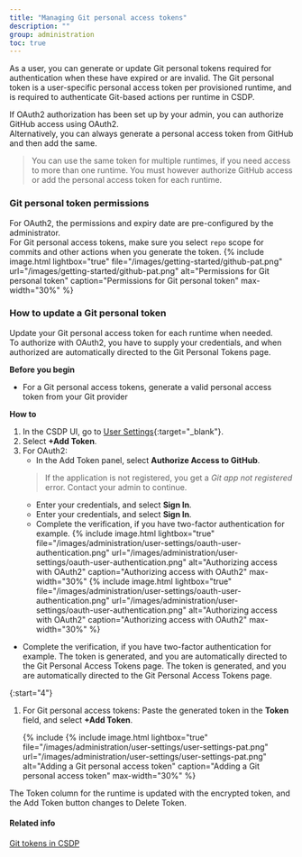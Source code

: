 ```yaml
---
title: "Managing Git personal access tokens"
description: ""
group: administration
toc: true
---
```

As a user, you can generate or update Git personal tokens required for authentication when these have expired or are invalid. The Git personal token is a user-specific personal access token per provisioned runtime, and is required to authenticate Git-based actions per runtime in CSDP.  

If OAuth2 authorization has been set up by your admin, you can authorize GitHub access using OAuth2.  
Alternatively, you can always generate a personal access token from GitHub and then add the same.
 
> You can use the same token for multiple runtimes, if you need access to more than one runtime. 
You must however authorize GitHub access or add the personal access token for each runtime.  


### Git personal token permissions
For OAuth2, the permissions and expiry date are pre-configured by the administrator.  
For Git personal access tokens, make sure you select `repo` scope for commits and other actions when you generate the token.
{% include 
   image.html 
   lightbox="true" 
   file="/images/getting-started/github-pat.png" 
   url="/images/getting-started/github-pat.png" 
   alt="Permissions for Git personal token" 
   caption="Permissions for Git personal token"
   max-width="30%" 
   %}

### How to update a Git personal token
Update your Git personal access token for each runtime when needed.  
To authorize with OAuth2, you have to supply your credentials, and when authorized are automatically directed to the Git Personal Tokens page.  

**Before you begin**  
* For a Git personal access tokens, generate a valid personal access token from your Git provider  

**How to**  
1. In the CSDP UI, go to [User Settings](https://g.codefresh.io/2.0/user-settings){:target="\_blank"}.
1. Select **+Add Token**. 
1. For OAuth2:
   * In the Add Token panel, select **Authorize Access to GitHub**.
    > If the application is not registered, you get a _Git app not registered_ error. Contact your admin to continue.  
   *  Enter your credentials, and select **Sign In**.
   *  Enter your credentials, and select **Sign In**. 
   * Complete the verification, if you have two-factor authentication for example.
      {% include 
   image.html 
   lightbox="true" 
   file="/images/administration/user-settings/oauth-user-authentication.png" 
   url="/images/administration/user-settings/oauth-user-authentication.png" 
   alt="Authorizing access with OAuth2" 
   caption="Authorizing access with OAuth2"
   max-width="30%" 
    {% include 
      image.html 
      lightbox="true" 
      file="/images/administration/user-settings/oauth-user-authentication.png" 
      url="/images/administration/user-settings/oauth-user-authentication.png" 
      alt="Authorizing access with OAuth2" 
      caption="Authorizing access with OAuth2"
      max-width="30%" 
   %}
  * Complete the verification, if you have two-factor authentication for example.
  The token is generated, and you are automatically directed to the Git Personal Access Tokens page. 
   The token is generated, and you are automatically directed to the Git Personal Access Tokens page. 

{:start="4"}
1. For Git personal access tokens: Paste the generated token in the **Token** field, and select **+Add Token**. 

    {% include 
   {% include 
   image.html 
   lightbox="true" 
   file="/images/administration/user-settings/user-settings-pat.png" 
   url="/images/administration/user-settings/user-settings-pat.png" 
   alt="Adding a Git personal access token" 
   caption="Adding a Git personal access token"
   max-width="30%" 
   %}

The Token column for the runtime is updated with the encrypted token, and the Add Token button changes to Delete Token.  

#### Related info  
[Git tokens in CSDP]({{site.baseurl}}/docs/administration/git-tokens/)
